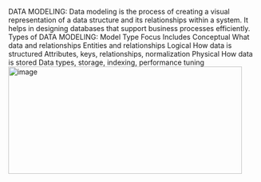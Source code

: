 DATA MODELING:
Data modeling is the process of creating a visual representation of a data structure and its relationships within a system. It helps in designing databases that support business processes efficiently.
Types of DATA MODELING:
Model Type	Focus	Includes
Conceptual	What data and relationships	Entities and relationships
Logical	How data is structured	Attributes, keys, relationships, normalization
Physical	How data is stored	Data types, storage, indexing, performance tuning
<img width="468" height="215" alt="image" src="https://github.com/user-attachments/assets/6b4b5ced-0eb2-4247-b61a-695173eb3579" />
